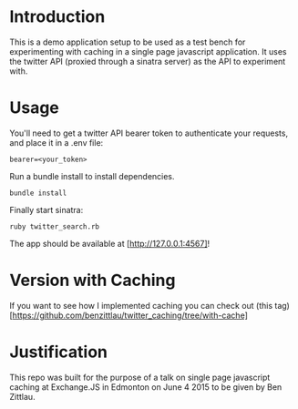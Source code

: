 # Introduction
This is a demo application setup to be used as a test bench for experimenting with caching in a single page javascript application.  It uses the twitter API (proxied through a sinatra server) as the API to experiment with.

# Usage
You'll need to get a twitter API bearer token to authenticate your requests, and place it in a .env file:

```
bearer=<your_token>
```

Run a bundle install to install dependencies.

```
bundle install
```


Finally start sinatra:

```
ruby twitter_search.rb
```

The app should be available at [http://127.0.0.1:4567]!

# Version with Caching
If you want to see how I implemented caching you can check out (this tag)[https://github.com/benzittlau/twitter_caching/tree/with-cache]

# Justification
This repo was built for the purpose of a talk on single page javascript caching at Exchange.JS in Edmonton on June 4 2015 to be given by Ben Zittlau.
